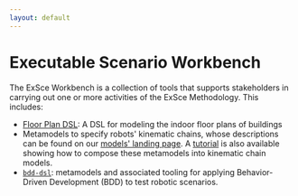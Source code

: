 ```yaml
---
layout: default
---
```

# Executable Scenario Workbench

The ExSce Workbench is a collection of tools that supports stakeholders in carrying out one or more
activities of the ExSce Methodology. This includes:

- [Floor Plan DSL](https://github.com/sesame-project/FloorPlan-DSL):
  A DSL for modeling the indoor floor plans of buildings
- Metamodels to specify robots' kinematic chains, whose descriptions can be found on our
  [models' landing page](https://sesame-project.github.io/exsce/exsce-repo.html).
  A [tutorial](https://github.com/comp-rob2b/modelling-tutorial/) is also available
  showing how to compose these metamodels into kinematic chain models.
- [`bdd-dsl`](https://hbrs-sesame.github.io/bdd-dsl/): metamodels and associated tooling for
  applying Behavior-Driven Development (BDD) to test robotic scenarios.
